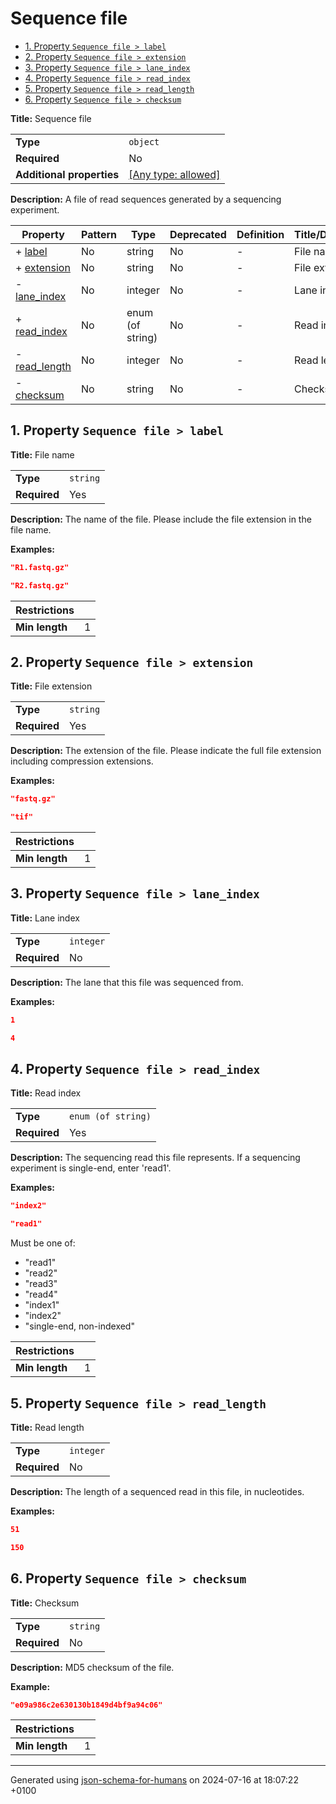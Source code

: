 # Sequence file

- [1. Property `Sequence file > label`](#label)
- [2. Property `Sequence file > extension`](#extension)
- [3. Property `Sequence file > lane_index`](#lane_index)
- [4. Property `Sequence file > read_index`](#read_index)
- [5. Property `Sequence file > read_length`](#read_length)
- [6. Property `Sequence file > checksum`](#checksum)

**Title:** Sequence file

|                           |                                                                           |
| ------------------------- | ------------------------------------------------------------------------- |
| **Type**                  | `object`                                                                  |
| **Required**              | No                                                                        |
| **Additional properties** | [[Any type: allowed]](# "Additional Properties of any type are allowed.") |

**Description:** A file of read sequences generated by a sequencing experiment.

| Property                       | Pattern | Type             | Deprecated | Definition | Title/Description |
| ------------------------------ | ------- | ---------------- | ---------- | ---------- | ----------------- |
| + [label](#label )             | No      | string           | No         | -          | File name         |
| + [extension](#extension )     | No      | string           | No         | -          | File extension    |
| - [lane_index](#lane_index )   | No      | integer          | No         | -          | Lane index        |
| + [read_index](#read_index )   | No      | enum (of string) | No         | -          | Read index        |
| - [read_length](#read_length ) | No      | integer          | No         | -          | Read length       |
| - [checksum](#checksum )       | No      | string           | No         | -          | Checksum          |

## <a name="label"></a>1. Property `Sequence file > label`

**Title:** File name

|              |          |
| ------------ | -------- |
| **Type**     | `string` |
| **Required** | Yes      |

**Description:** The name of the file. Please include the file extension in the file name.

**Examples:** 

```json
"R1.fastq.gz"
```

```json
"R2.fastq.gz"
```

| Restrictions   |   |
| -------------- | - |
| **Min length** | 1 |

## <a name="extension"></a>2. Property `Sequence file > extension`

**Title:** File extension

|              |          |
| ------------ | -------- |
| **Type**     | `string` |
| **Required** | Yes      |

**Description:** The extension of the file. Please indicate the full file extension including compression extensions.

**Examples:** 

```json
"fastq.gz"
```

```json
"tif"
```

| Restrictions   |   |
| -------------- | - |
| **Min length** | 1 |

## <a name="lane_index"></a>3. Property `Sequence file > lane_index`

**Title:** Lane index

|              |           |
| ------------ | --------- |
| **Type**     | `integer` |
| **Required** | No        |

**Description:** The lane that this file was sequenced from.

**Examples:** 

```json
1
```

```json
4
```

## <a name="read_index"></a>4. Property `Sequence file > read_index`

**Title:** Read index

|              |                    |
| ------------ | ------------------ |
| **Type**     | `enum (of string)` |
| **Required** | Yes                |

**Description:** The sequencing read this file represents. If a sequencing experiment is single-end, enter 'read1'.

**Examples:** 

```json
"index2"
```

```json
"read1"
```

Must be one of:
* "read1"
* "read2"
* "read3"
* "read4"
* "index1"
* "index2"
* "single-end, non-indexed"

| Restrictions   |   |
| -------------- | - |
| **Min length** | 1 |

## <a name="read_length"></a>5. Property `Sequence file > read_length`

**Title:** Read length

|              |           |
| ------------ | --------- |
| **Type**     | `integer` |
| **Required** | No        |

**Description:** The length of a sequenced read in this file, in nucleotides.

**Examples:** 

```json
51
```

```json
150
```

## <a name="checksum"></a>6. Property `Sequence file > checksum`

**Title:** Checksum

|              |          |
| ------------ | -------- |
| **Type**     | `string` |
| **Required** | No       |

**Description:** MD5 checksum of the file.

**Example:** 

```json
"e09a986c2e630130b1849d4bf9a94c06"
```

| Restrictions   |   |
| -------------- | - |
| **Min length** | 1 |

----------------------------------------------------------------------------------------------------------------------------
Generated using [json-schema-for-humans](https://github.com/coveooss/json-schema-for-humans) on 2024-07-16 at 18:07:22 +0100
